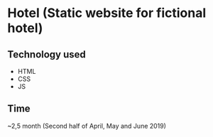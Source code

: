 # Hotel (Static website for fictional hotel)

## Technology used

* HTML
* CSS
* JS

## Time

~2,5 month (Second half of April, May and June 2019)
